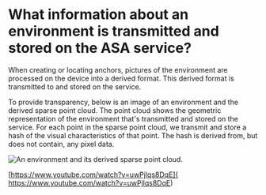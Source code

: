 # What information about an environment is transmitted and stored on the ASA service?

When creating or locating anchors, pictures of the environment are processed on the device into a derived format. This derived format is transmitted to and stored on the service.

To provide transparency, below is an image of an environment and the derived sparse point cloud. The point cloud shows the geometric representation of the environment that's transmitted and stored on the service. For each point in the sparse point cloud, we transmit and store a hash of the visual characteristics of that point. The hash is derived from, but does not contain, any pixel data.

![An environment and its derived sparse point cloud.](../../../.gitbook/assets/asapointcloud.png)

[https://www.youtube.com/watch?v=uwPjlqs8DqE](
https://www.youtube.com/watch?v=uwPjlqs8DqE)

